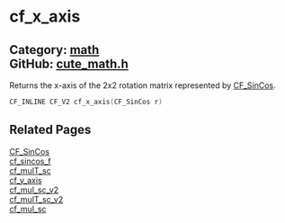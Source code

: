 [](../header.md ':include')

# cf_x_axis

Category: [math](/api_reference?id=math)  
GitHub: [cute_math.h](https://github.com/RandyGaul/cute_framework/blob/master/include/cute_math.h)  
---

Returns the x-axis of the 2x2 rotation matrix represented by [CF_SinCos](/math/cf_sincos.md).

```cpp
CF_INLINE CF_V2 cf_x_axis(CF_SinCos r)
```

## Related Pages

[CF_SinCos](/math/cf_sincos.md)  
[cf_sincos_f](/math/cf_sincos_f.md)  
[cf_mulT_sc](/math/cf_mult_sc.md)  
[cf_y_axis](/math/cf_y_axis.md)  
[cf_mul_sc_v2](/math/cf_mul_sc_v2.md)  
[cf_mulT_sc_v2](/math/cf_mult_sc_v2.md)  
[cf_mul_sc](/math/cf_mul_sc.md)  
